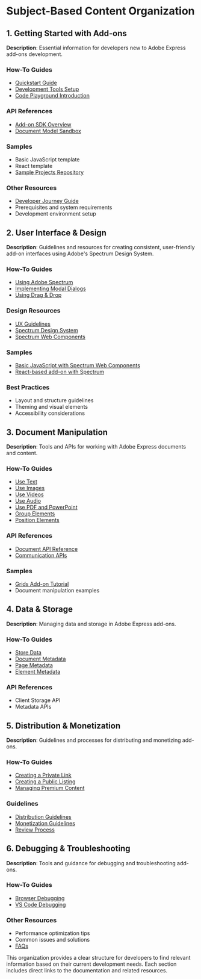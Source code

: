 # Subject-Based Content Organization

## 1. Getting Started with Add-ons
**Description**: Essential information for developers new to Adobe Express add-ons development.

### How-To Guides
- [Quickstart Guide](https://developer.adobe.com/express/add-ons/docs/guides/getting_started/quickstart)
- [Development Tools Setup](https://developer.adobe.com/express/add-ons/docs/guides/getting_started/development_tools)
- [Code Playground Introduction](https://developer.adobe.com/express/add-ons/docs/guides/getting_started/code_playground)

### API References
- [Add-on SDK Overview](https://developer.adobe.com/express/add-ons/docs/references/)
- [Document Model Sandbox](https://developer.adobe.com/express/add-ons/docs/references/document-sandbox/)

### Samples
- Basic JavaScript template
- React template
- [Sample Projects Repository](https://github.com/AdobeDocs/express-add-on-samples)

### Other Resources
- [Developer Journey Guide](https://developer.adobe.com/express/add-ons/docs/guides/)
- Prerequisites and system requirements
- Development environment setup

## 2. User Interface & Design
**Description**: Guidelines and resources for creating consistent, user-friendly add-on interfaces using Adobe's Spectrum Design System.

### How-To Guides
- [Using Adobe Spectrum](https://developer.adobe.com/express/add-ons/docs/guides/tutorials/spectrum-workshop/)
- [Implementing Modal Dialogs](https://developer.adobe.com/express/add-ons/docs/guides/develop/how_to/modal_dialogs)
- [Using Drag & Drop](https://developer.adobe.com/express/add-ons/docs/guides/develop/how_to/drag_and_drop)

### Design Resources
- [UX Guidelines](https://developer.adobe.com/express/add-ons/docs/guides/design/ux_guidelines/)
- [Spectrum Design System](https://spectrum.adobe.com/)
- [Spectrum Web Components](https://opensource.adobe.com/spectrum-web-components/)

### Samples
- [Basic JavaScript with Spectrum Web Components](https://developer.adobe.com/express/add-ons/docs/guides/tutorials/spectrum-workshop/part1/)
- [React-based add-on with Spectrum](https://developer.adobe.com/express/add-ons/docs/guides/tutorials/spectrum-workshop/part2/)

### Best Practices
- Layout and structure guidelines
- Theming and visual elements
- Accessibility considerations

## 3. Document Manipulation
**Description**: Tools and APIs for working with Adobe Express documents and content.

### How-To Guides
- [Use Text](https://developer.adobe.com/express/add-ons/docs/guides/develop/how_to/use_text)
- [Use Images](https://developer.adobe.com/express/add-ons/docs/guides/develop/how_to/use_images)
- [Use Videos](https://developer.adobe.com/express/add-ons/docs/guides/develop/how_to/use_videos)
- [Use Audio](https://developer.adobe.com/express/add-ons/docs/guides/develop/how_to/use_audio)
- [Use PDF and PowerPoint](https://developer.adobe.com/express/add-ons/docs/guides/develop/how_to/use_pdf_powerpoint)
- [Group Elements](https://developer.adobe.com/express/add-ons/docs/guides/develop/how_to/group_elements)
- [Position Elements](https://developer.adobe.com/express/add-ons/docs/guides/develop/how_to/position_elements)

### API References
- [Document API Reference](https://developer.adobe.com/express/add-ons/docs/references/document-sandbox/)
- [Communication APIs](https://developer.adobe.com/express/add-ons/docs/guides/tutorials/communication-apis/)

### Samples
- [Grids Add-on Tutorial](https://developer.adobe.com/express/add-ons/docs/guides/tutorials/grids-addon/)
- Document manipulation examples

## 4. Data & Storage
**Description**: Managing data and storage in Adobe Express add-ons.

### How-To Guides
- [Store Data](https://developer.adobe.com/express/add-ons/docs/guides/develop/how_to/store_data)
- [Document Metadata](https://developer.adobe.com/express/add-ons/docs/guides/develop/how_to/document_metadata)
- [Page Metadata](https://developer.adobe.com/express/add-ons/docs/guides/develop/how_to/page_metadata)
- [Element Metadata](https://developer.adobe.com/express/add-ons/docs/guides/develop/how_to/element_metadata)

### API References
- Client Storage API
- Metadata APIs

## 5. Distribution & Monetization
**Description**: Guidelines and processes for distributing and monetizing add-ons.

### How-To Guides
- [Creating a Private Link](https://developer.adobe.com/express/add-ons/docs/guides/distribute/private_link)
- [Creating a Public Listing](https://developer.adobe.com/express/add-ons/docs/guides/distribute/public_listing)
- [Managing Premium Content](https://developer.adobe.com/express/add-ons/docs/guides/develop/how_to/premium_content)

### Guidelines
- [Distribution Guidelines](https://developer.adobe.com/express/add-ons/docs/guides/distribute/guidelines/)
- [Monetization Guidelines](https://developer.adobe.com/express/add-ons/docs/guides/distribute/monetization/)
- [Review Process](https://developer.adobe.com/express/add-ons/docs/guides/distribute/review_process)

## 6. Debugging & Troubleshooting
**Description**: Tools and guidance for debugging and troubleshooting add-ons.

### How-To Guides
- [Browser Debugging](https://developer.adobe.com/express/add-ons/docs/guides/debug/browser)
- [VS Code Debugging](https://developer.adobe.com/express/add-ons/docs/guides/debug/vscode)

### Other Resources
- Performance optimization tips
- Common issues and solutions
- [FAQs](https://developer.adobe.com/express/add-ons/docs/guides/faq)

This organization provides a clear structure for developers to find relevant information based on their current development needs. Each section includes direct links to the documentation and related resources.
